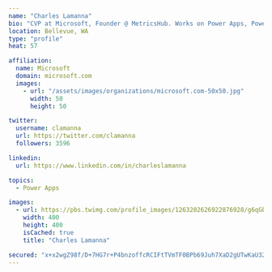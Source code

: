 ```yaml
---
name: "Charles Lamanna"
bio: "CVP at Microsoft, Founder @ MetricsHub. Works on Power Apps, Power Automate, Power Virtual Agent, Common Data Service and Dynamics 365."
location: Bellevue, WA
type: "profile"
heat: 57

affiliation:
  name: Microsoft
  domain: microsoft.com
  images:
    - url: "/assets/images/organizations/microsoft.com-50x50.jpg"
      width: 50
      height: 50

twitter:
  username: clamanna
  url: https://twitter.com/clamanna
  followers: 3596

linkedin:
  url: https://www.linkedin.com/in/charleslamanna

topics:
  - Power Apps

images:
  - url: https://pbs.twimg.com/profile_images/1263202626922876928/g6qGbHZ-_400x400.jpg
    width: 400
    height: 400
    isCached: true
    title: "Charles Lamanna"

secured: "x+x2wgZ98f/D+7HG7r+P4bnzoffcRCIFtTVmTF0BPb69Juh7XaD2gUTwKaU32bnL3Em9JbDaX1mguBJtL2ERnEF+jTQKkD763Ti9NnyfCVAkhQWFWUfeRY/ni5gVuEE3sWWveJMh61KM0JpeCWx1KyPPP2p1WrwcC0x5C6NevU6uW8nROdNFBgmdkmlBStibjrXrgN8prmQMfa92mYH2fFfapShjbGIzCp5H2a/4cCYsajcu4tw2qRj3AHaoXMn6F1Pw4RKu0p0/wFEXZJzY0aOpxLBz5MwKPGNzVU5JNKR/ImN7Jh6HyBujhV9yGeVDU6ZGTgrqTAE75smOe8PCYWSSBNKPoRd/TShXdZwOiWDbzMl7IWtIzumuHJvubrCeUTlQQ7NV9DmPG7ZaLiDevV0wdM0uDuuKJt2uC6HjNlU=;WWudtmMkzUvwkoeGxN51Ew=="
---
```



